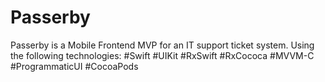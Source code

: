 # Passerby
Passerby is a Mobile Frontend MVP for an IT support ticket system. Using the following technologies:
#Swift #UIKit #RxSwift #RxCococa #MVVM-C #ProgrammaticUI #CocoaPods
